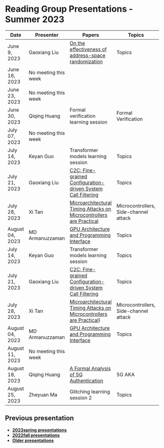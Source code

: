 # Reading Group Presentations - Summer 2023
| Date         | Presenter | Papers                                                                                                                       | Topics                          | Venue              | Year            | Recording     | Slides     |
|--------------|-----------|------------------------------------------------------------------------------------------------------------------------------|---------------------------------|--------------------|-----------------|-----------|--------|
|June 9, 2023| Gaoxiang Liu | [On the effectiveness of address-space randomization](https://dl.acm.org/doi/10.1145/1030083.1030124) | Topics | CCS | 2004 | [Recording](https://buffalo.zoom.us/rec/share/RPvC5eBzhsG8bcLcstGkb17kLmaHsXAPggCOHozWhZYJhLKotL8ue6172g9y4vvR.9UkNvJJp-GeOdQPE) | [Slides](link) |
|June 16, 2023| No meeting this week |  | | | | |  |
|June 23, 2023| No meeting this week |  | | | | |  |
|June 30, 2023| Qiqing Huang | Formal verification learning session | Formal Verification | Conference | Year | [Recording](https://buffalo.zoom.us/rec/share/oO7oP0s-LGZtcBsrdGaDiBWRn9s5VdOc0OCLhkbn6MH77D5YCGv2fXnWIWXZv5PF.6h7NHY_xWEXtsHz6) | [Slides](link) |
|July 07, 2023| No meeting this week |  | | | | |  |
|July 14, 2023| Keyan Guo | Transformer models learning session | Topics | Conference | Year | [Recording](https://buffalo.zoom.us/rec/share/ZZohHWR9fODC9Sw0PrFz_-rdSEvqSXu6QEjQwWhT1D2liCUMK7rWb3mCmSeS4N3g.1QgNhHxGnOQyeoM0) | [Slides](link) |
|July 21, 2023| Gaoxiang Liu | [C2C: Fine-grained Configuration-driven System Call Filtering](https://dl.acm.org/doi/abs/10.1145/3548606.3559366) | Topics | CCS | 2022 | [Recording](https://buffalo.zoom.us/rec/share/lmkdlR4bLtmU6p3djXPdCnUxlpu5_LQCE286P86GTGzcEbx5PpI6axNSm5iNt2gS.Id_Jnwj1J97wk5Io) | [Slides](link) |
|July 28, 2023| Xi Tan | [Microarchitectural Timing Attacks on Microcontrollers are Practical](https://github.com/Mr-xn/BLACKHAT_Asia2023/blob/main/AS-23-Pinto-Hand-Me-Your-Secret-MCU.pdf) | Microcontrollers, Side-channel attack | blackhat asia | 2023 | [Recording](https://buffalo.zoom.us/rec/share/OlSF2jl8qU-yK41Pa050uPD-Yjw9zs6T6bh5J94MsXns2fzF8Q2jkO2uFmLnaO76.Cz8QjtLCOOJcux70) | [Slides](link) |
|August 04, 2023| MD Armanuzzaman | [GPU Architecture and Programming Interface]() | Topics | NA | NA | [Recording](link) | [Slides](link) |
|July 14, 2023| Keyan Guo | Transformer models learning session | Topics | Conference | Year | [Recording](link) | [Slides](link) |
|July 21, 2023| Gaoxiang Liu | [C2C: Fine-grained Configuration-driven System Call Filtering](https://dl.acm.org/doi/abs/10.1145/3548606.3559366) | Topics | CCS | 2022 | [Recording](link) | [Slides](link) |
|July 28, 2023| Xi Tan | [Microarchitectural Timing Attacks on Microcontrollers are Practical](https://github.com/Mr-xn/BLACKHAT_Asia2023/blob/main/AS-23-Pinto-Hand-Me-Your-Secret-MCU.pdf)) | Microcontrollers, Side-channel attack | blackhat asia | 2023 | [Recording](link) | [Slides](link) |
|August 04, 2023| MD Armanuzzaman | [GPU Architecture and Programming Interface]() | Topics | NA | NA | [Recording](link) | [Slides](https://docs.google.com/presentation/d/1j9COu4bqjQDaYvUqjLnGpjAMjsQLO3Hrsw9uB9JYFtM/edit?usp=sharing) |
|August 11, 2023| No meeting this week |  | | | | |  |
|August 18, 2023| Qiqing Huang | [A Formal Analysis of 5G Authentication](https://dl.acm.org/doi/pdf/10.1145/3243734.3243846) | 5G AKA | CCS | 2018 | [Recording](link) | [Slides](link) |
|August 25, 2023| Zheyuan Ma | Glitching learning session 2 | Topics | Conference | Year | [Recording](link) | [Slides](link) |

## Previous presentation
- **[2023spring presentations](history/2023spring.md)**
- **[2022fall presentations](history/2022fall.md)**
- **[Older presentations](history/History.md)**
